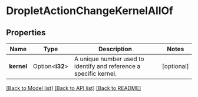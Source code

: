 # DropletActionChangeKernelAllOf

## Properties

Name | Type | Description | Notes
------------ | ------------- | ------------- | -------------
**kernel** | Option<**i32**> | A unique number used to identify and reference a specific kernel. | [optional]

[[Back to Model list]](../README.md#documentation-for-models) [[Back to API list]](../README.md#documentation-for-api-endpoints) [[Back to README]](../README.md)


